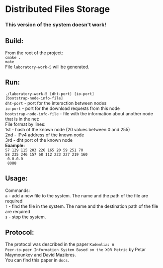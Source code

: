 # Distributed Files Storage

### This version of the system doesn't work!

## <strong>Build</strong>:
From the root of the project:<br>
<code>cmake .<br>make</code><br>
File <code>laboratory-work-5</code> will be generated.

## <strong>Run</strong>:
<code>./laboratory-work-5 [dht-port] [io-port] [bootstrap-node-info-file]</code><br>
<code>dht-port</code> - port for the interaction between nodes<br>
<code>io-port</code>  - port for the download requests from this node<br>
<code>bootstrap-node-info-file</code>  - file with the information about another node that is in the net:<br>
File format by lines:<br>
1st - hash of the known node (20 values between 0 and 255)<br>
2nd - IPv4 address of the known node<br>
3rd - dht port of the known node<br>
<strong>Example:</strong><br>
<code>57 129 115 203 226 165 20 59 251 70 58 235 246 157 68 112 223 227 219 160<br>
0.0.0.0<br>
8088</code>

## <strong>Usage</strong>:
Commands:<br>
<code>a</code> - add a new file to the system. The name and the path of the file are required<br>
<code>f</code> - find the file in the system. The name and the destination path of the file are required<br>
<code>s</code> - stop the system.

## <strong>Protocol</strong>:
The protocol was described in the paper <code>Kademlia: A Peer-to-peer Information System
Based on the XOR Metric</code> by Petar Maymounkov and David Mazières.<br>
You can find this paper in <code>docs</code>.
